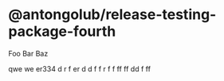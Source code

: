 # @antongolub/release-testing-package-fourth

Foo Bar Baz

qwe we er334 d r f er d d f f r f f ff  ff dd f ff
